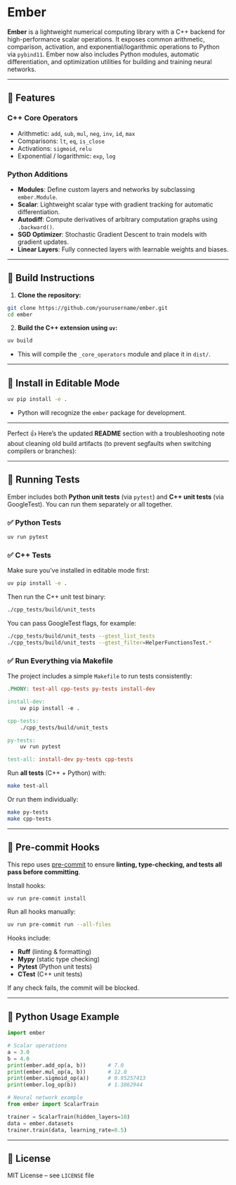 # Ember

**Ember** is a lightweight numerical computing library with a C++ backend for high-performance scalar operations. It exposes common arithmetic, comparison, activation, and exponential/logarithmic operations to Python via `pybind11`. Ember now also includes Python modules, automatic differentiation, and optimization utilities for building and training neural networks.

---

## 🔹 Features

### **C++ Core Operators**

- Arithmetic: `add`, `sub`, `mul`, `neg`, `inv`, `id`, `max`
- Comparisons: `lt`, `eq`, `is_close`
- Activations: `sigmoid`, `relu`
- Exponential / logarithmic: `exp`, `log`

### **Python Additions**

- **Modules**: Define custom layers and networks by subclassing `ember.Module`.
- **Scalar**: Lightweight scalar type with gradient tracking for automatic differentiation.
- **Autodiff**: Compute derivatives of arbitrary computation graphs using `.backward()`.
- **SGD Optimizer**: Stochastic Gradient Descent to train models with gradient updates.
- **Linear Layers**: Fully connected layers with learnable weights and biases.

---

## 🔹 Build Instructions

1. **Clone the repository:**

```bash
git clone https://github.com/yourusername/ember.git
cd ember
```

2. **Build the C++ extension using `uv`:**

```bash
uv build
```

- This will compile the `_core_operators` module and place it in `dist/`.

---

## 🔹 Install in Editable Mode

```bash
uv pip install -e .
```

- Python will recognize the `ember` package for development.

---

Perfect 👍 Here’s the updated **README** section with a troubleshooting note about cleaning old build artifacts (to prevent segfaults when switching compilers or branches):

---

## 🔹 Running Tests

Ember includes both **Python unit tests** (via `pytest`) and **C++ unit tests** (via GoogleTest). You can run them separately or all together.

### ✅ Python Tests

```bash
uv run pytest
```

### ✅ C++ Tests

Make sure you’ve installed in editable mode first:

```bash
uv pip install -e .
```

Then run the C++ unit test binary:

```bash
./cpp_tests/build/unit_tests
```

You can pass GoogleTest flags, for example:

```bash
./cpp_tests/build/unit_tests --gtest_list_tests
./cpp_tests/build/unit_tests --gtest_filter=HelperFunctionsTest.*
```

### ✅ Run Everything via Makefile

The project includes a simple `Makefile` to run tests consistently:

```makefile
.PHONY: test-all cpp-tests py-tests install-dev

install-dev:
	uv pip install -e .

cpp-tests:
	./cpp_tests/build/unit_tests

py-tests:
	uv run pytest

test-all: install-dev py-tests cpp-tests
```

Run **all tests** (C++ + Python) with:

```bash
make test-all
```

Or run them individually:

```bash
make py-tests
make cpp-tests
```

---

## 🔹 Pre-commit Hooks

This repo uses [pre-commit](https://pre-commit.com/) to ensure **linting, type-checking, and tests all pass before committing**.

Install hooks:

```bash
uv run pre-commit install
```

Run all hooks manually:

```bash
uv run pre-commit run --all-files
```

Hooks include:

- **Ruff** (linting & formatting)
- **Mypy** (static type checking)
- **Pytest** (Python unit tests)
- **CTest** (C++ unit tests)

If any check fails, the commit will be blocked.

---

## 🔹 Python Usage Example

```python
import ember

# Scalar operations
a = 3.0
b = 4.0
print(ember.add_op(a, b))       # 7.0
print(ember.mul_op(a, b))       # 12.0
print(ember.sigmoid_op(a))      # 0.95257413
print(ember.log_op(b))          # 1.3862944

# Neural network example
from ember import ScalarTrain

trainer = ScalarTrain(hidden_layers=10)
data = ember.datasets
trainer.train(data, learning_rate=0.5)
```

---

## 🔹 License

MIT License – see `LICENSE` file
